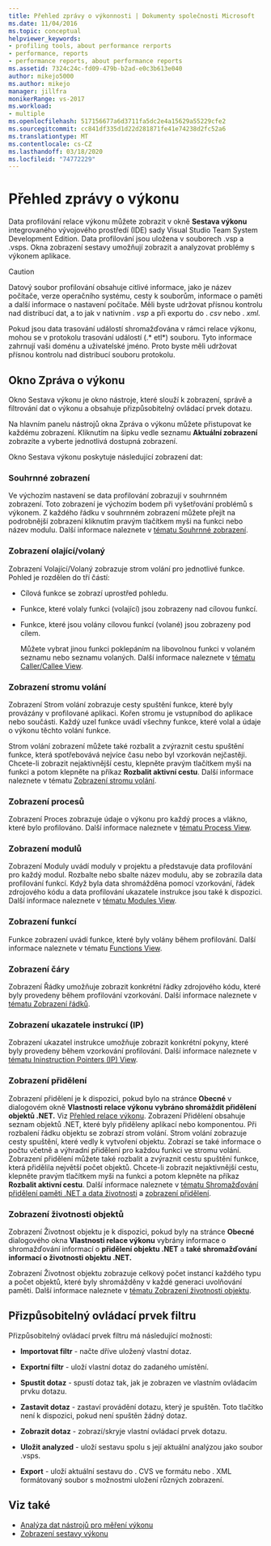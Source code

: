 ```yaml
---
title: Přehled zprávy o výkonnosti | Dokumenty společnosti Microsoft
ms.date: 11/04/2016
ms.topic: conceptual
helpviewer_keywords:
- profiling tools, about performance rerports
- performance, reports
- performance reports, about performance reports
ms.assetid: 7324c24c-fd09-479b-b2ad-e0c3b613e040
author: mikejo5000
ms.author: mikejo
manager: jillfra
monikerRange: vs-2017
ms.workload:
- multiple
ms.openlocfilehash: 517156677a6d3711fa5dc2e4a15629a55229cfe2
ms.sourcegitcommit: cc841df335d1d22d281871fe41e74238d2fc52a6
ms.translationtype: MT
ms.contentlocale: cs-CZ
ms.lasthandoff: 03/18/2020
ms.locfileid: "74772229"
---
```

# <a name="performance-report-overview"></a>Přehled zprávy o výkonu
Data profilování relace výkonu můžete zobrazit v okně **Sestava výkonu** integrovaného vývojového prostředí (IDE) sady Visual Studio Team System Development Edition. Data profilování jsou uložena v souborech .vsp a .vsps. Okna zobrazení sestavy umožňují zobrazit a analyzovat problémy s výkonem aplikace.

> [!CAUTION]
> Datový soubor profilování obsahuje citlivé informace, jako je název počítače, verze operačního systému, cesty k souborům, informace o paměti a další informace o nastavení počítače. Měli byste udržovat přísnou kontrolu nad distribucí dat, a to jak v nativním . *vsp* a při exportu do . *csv* nebo . *xml.*
>
> Pokud jsou data trasování událostí shromažďována v rámci relace výkonu, mohou se v protokolu trasování událostí (.* etl*) souboru. Tyto informace zahrnují vaši doménu a uživatelské jméno. Proto byste měli udržovat přísnou kontrolu nad distribucí souboru protokolu.

## <a name="performance-report-window"></a>Okno Zpráva o výkonu
 Okno Sestava výkonu je okno nástroje, které slouží k zobrazení, správě a filtrování dat o výkonu a obsahuje přizpůsobitelný ovládací prvek dotazu.

 Na hlavním panelu nástrojů okna Zpráva o výkonu můžete přistupovat ke každému zobrazení. Kliknutím na šipku vedle seznamu **Aktuální zobrazení** zobrazíte a vyberte jednotlivá dostupná zobrazení.

 Okno Sestava výkonu poskytuje následující zobrazení dat:

### <a name="summary-view"></a>Souhrnné zobrazení
 Ve výchozím nastavení se data profilování zobrazují v souhrnném zobrazení. Toto zobrazení je výchozím bodem při vyšetřování problémů s výkonem. Z každého řádku v souhrnném zobrazení můžete přejít na podrobnější zobrazení kliknutím pravým tlačítkem myši na funkci nebo název modulu. Další informace naleznete v [tématu Souhrnné zobrazení](../profiling/summary-view.md).

### <a name="callercallee-view"></a>Zobrazení olající/volaný
 Zobrazení Volající/Volaný zobrazuje strom volání pro jednotlivé funkce. Pohled je rozdělen do tří částí:

- Cílová funkce se zobrazí uprostřed pohledu.

- Funkce, které volaly funkci (volající) jsou zobrazeny nad cílovou funkcí.

- Funkce, které jsou volány cílovou funkcí (volané) jsou zobrazeny pod cílem.

  Můžete vybrat jinou funkci poklepáním na libovolnou funkci v volaném seznamu nebo seznamu volaných. Další informace naleznete v [tématu Caller/Callee View](../profiling/caller-callee-view.md).

### <a name="call-tree-view"></a>Zobrazení stromu volání
 Zobrazení Strom volání zobrazuje cesty spuštění funkce, které byly provázány v profilované aplikaci. Kořen stromu je vstupníbod do aplikace nebo součásti. Každý uzel funkce uvádí všechny funkce, které volal a údaje o výkonu těchto volání funkce.

 Strom volání zobrazení můžete také rozbalit a zvýraznit cestu spuštění funkce, která spotřebovává nejvíce času nebo byl vzorkován nejčastěji. Chcete-li zobrazit nejaktivnější cestu, klepněte pravým tlačítkem myši na funkci a potom klepněte na příkaz **Rozbalit aktivní cestu**. Další informace naleznete v tématu [Zobrazení stromu volání](../profiling/call-tree-view.md).

### <a name="process-view"></a>Zobrazení procesů
 Zobrazení Proces zobrazuje údaje o výkonu pro každý proces a vlákno, které bylo profilováno. Další informace naleznete v [tématu Process View](../profiling/process-view.md).

### <a name="modules-view"></a>Zobrazení modulů
 Zobrazení Moduly uvádí moduly v projektu a představuje data profilování pro každý modul. Rozbalte nebo sbalte název modulu, aby se zobrazila data profilování funkcí. Když byla data shromážděna pomocí vzorkování, řádek zdrojového kódu a data profilování ukazatele instrukce jsou také k dispozici. Další informace naleznete v [tématu Modules View](../profiling/modules-view.md).

### <a name="functions-view"></a>Zobrazení funkcí
 Funkce zobrazení uvádí funkce, které byly volány během profilování. Další informace naleznete v tématu [Functions View](../profiling/functions-view.md).

### <a name="line-view"></a>Zobrazení čáry
 Zobrazení Řádky umožňuje zobrazit konkrétní řádky zdrojového kódu, které byly provedeny během profilování vzorkování. Další informace naleznete v [tématu Zobrazení řádků](../profiling/lines-view.md).

### <a name="instruction-pointer-ip-view"></a>Zobrazení ukazatele instrukcí (IP)
 Zobrazení ukazatel instrukce umožňuje zobrazit konkrétní pokyny, které byly provedeny během vzorkování profilování. Další informace naleznete v [tématu Ininstruction Pointers (IP) View](../profiling/instruction-pointers-ips-view.md).

### <a name="allocation-view"></a>Zobrazení přidělení
 Zobrazení přidělení je k dispozici, pokud bylo na stránce **Obecné** v dialogovém okně **Vlastnosti relace výkonu** **vybráno shromáždit přidělení objektů .NET.** Viz [Přehled relace výkonu](../profiling/performance-session-overview.md). Zobrazení Přidělení obsahuje seznam objektů .NET, které byly přiděleny aplikací nebo komponentou. Při rozbalení řádku objektu se zobrazí strom volání. Strom volání zobrazuje cesty spuštění, které vedly k vytvoření objektu. Zobrazí se také informace o počtu včetně a výhradní přidělení pro každou funkci ve stromu volání. Zobrazení přidělení můžete také rozbalit a zvýraznit cestu spuštění funkce, která přidělila největší počet objektů. Chcete-li zobrazit nejaktivnější cestu, klepněte pravým tlačítkem myši na funkci a potom klepněte na příkaz **Rozbalit aktivní cestu**. Další informace naleznete v [tématu Shromažďování přidělení paměti .NET a data životnosti](../profiling/collecting-dotnet-memory-allocation-and-lifetime-data.md) a [zobrazení přidělení](../profiling/dotnet-memory-allocations-view.md).

### <a name="objects-lifetime-view"></a>Zobrazení životnosti objektů
 Zobrazení Životnost objektu je k dispozici, pokud byly na stránce **Obecné** dialogového okna **Vlastnosti relace výkonu** vybrány informace o shromažďování informací o **přidělení objektu .NET** a **také shromažďování informací o životnosti objektu .NET.**

 Zobrazení Životnost objektu zobrazuje celkový počet instancí každého typu a počet objektů, které byly shromážděny v každé generaci uvolňování paměti. Další informace naleznete v [tématu Zobrazení životnosti objektu](../profiling/object-lifetime-view.md).

## <a name="customizable-filter-control"></a>Přizpůsobitelný ovládací prvek filtru
 Přizpůsobitelný ovládací prvek filtru má následující možnosti:

- **Importovat filtr** - načte dříve uložený vlastní dotaz.

- **Exportní filtr** - uloží vlastní dotaz do zadaného umístění.

- **Spustit dotaz** - spustí dotaz tak, jak je zobrazen ve vlastním ovládacím prvku dotazu.

- **Zastavit dotaz** - zastaví provádění dotazu, který je spuštěn. Toto tlačítko není k dispozici, pokud není spuštěn žádný dotaz.

- **Zobrazit dotaz** - zobrazí/skryje vlastní ovládací prvek dotazu.

- **Uložit analyzed** - uloží sestavu spolu s její aktuální analýzou jako soubor .vsps.

- **Export** - uloží aktuální sestavu do . CVS ve formátu nebo . XML formátovaný soubor s možnostmi uložení různých zobrazení.

## <a name="see-also"></a>Viz také
- [Analýza dat nástrojů pro měření výkonu](../profiling/analyzing-performance-tools-data.md)
- [Zobrazení sestavy výkonu](../profiling/performance-report-views.md)
